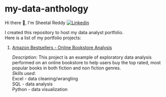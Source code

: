 # my-data-anthology

Hi there :wave:, I'm Sheetal Reddy [![Linkedin](https://img.shields.io/badge/LinkedIn-0077B5?style=for-the-badge&logo=linkedin&logoColor=white)](https://www.linkedin.com/in/sheetalreddy25/)

I created this repository to host my data analyst portfolio.<br />
Here is a list of my portfolio projects:

  1. [Amazon Bestsellers - Online Bookstore Analysis](https://github.com/Ammu25/my-data-anthology/tree/main/Amazon%20Bestsellers-Online%20Bookstore%20Analysis)
     
     *Description*: This project is an example of exploratory data analysis performed on an online bookstore to help users buy the top rated, most popular books in           both fiction and non fiction genres. <br />
     *Skills used*: <br />
      Excel - data cleaning/wrangling<br />
      SQL - data analysis<br />
      Python - data visualization
